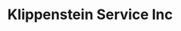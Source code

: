 ---
title: "Klippenstein Service Inc"
url: /ridgetown/klippenstein-service-inc/
shop: Autowerkstatt
---